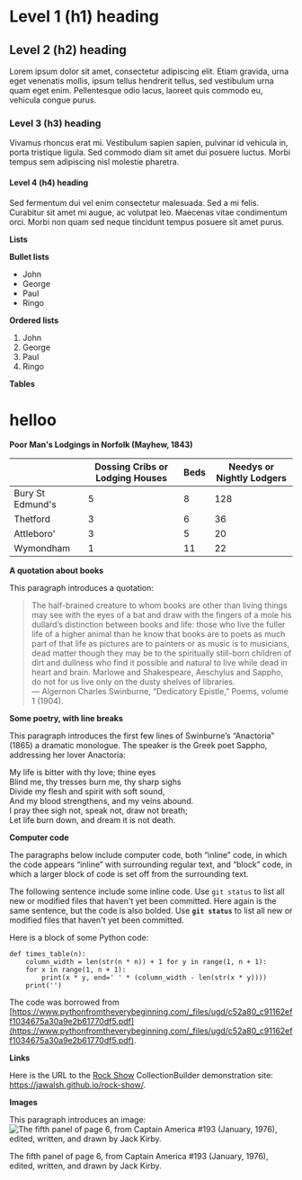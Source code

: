 # Level 1 (h1) heading

## Level 2 (h2) heading

Lorem ipsum dolor sit amet, consectetur adipiscing elit. Etiam gravida, urna eget venenatis mollis, ipsum tellus hendrerit tellus, sed vestibulum urna quam eget enim. Pellentesque odio lacus, laoreet quis commodo eu, vehicula congue purus.

### Level 3 (h3) heading

Vivamus rhoncus erat mi. Vestibulum sapien sapien, pulvinar id vehicula in, porta tristique ligula. Sed commodo diam sit amet dui posuere luctus. Morbi tempus sem adipiscing nisl molestie pharetra.

#### Level 4 (h4) heading

Sed fermentum dui vel enim consectetur malesuada. Sed a mi felis. Curabitur sit amet mi augue, ac volutpat leo. Maecenas vitae condimentum orci. Morbi non quam sed neque tincidunt tempus posuere sit amet purus.

**Lists**

**Bullet lists**
- John
- George
- Paul
- Ringo

**Ordered lists**
1. John
2. George
3. Paul
4. Ringo

**Tables**
# helloo
**Poor Man's Lodgings in Norfolk (Mayhew, 1843)**

|  | Dossing Cribs or Lodging Houses | Beds | Needys or Nightly Lodgers |
| --- | --- | --- | --- |
| Bury St Edmund's | 5 | 8 | 128 |
| Thetford | 3 | 6 | 36 |
| Attleboro' | 3 | 5 | 20 |
| Wymondham | 1 | 11 | 22 |

**A quotation about books**

This paragraph introduces a quotation:

> The half-brained creature to whom books are other than living things may see with the eyes of a bat and draw with the fingers of a mole his dullard’s distinction between books and life: those who live the fuller life of a higher animal than he know that books are to poets as much part of that life as pictures are to painters or as music is to musicians, dead matter though they may be to the spiritually still-born children of dirt and dullness who find it possible and natural to live while dead in heart and brain. Marlowe and Shakespeare, Aeschylus and Sappho, do not for us live only on the dusty shelves of libraries.  
— Algernon Charles Swinburne, “Dedicatory Epistle,” Poems, volume 1 (1904).

**Some poetry, with line breaks**

This paragraph introduces the first few lines of Swinburne’s “Anactoria” (1865) a dramatic monologue. The speaker is the Greek poet Sappho, addressing her lover Anactoria:

My life is bitter with thy love; thine eyes  
Blind me, thy tresses burn me, thy sharp sighs  
Divide my flesh and spirit with soft sound,  
And my blood strengthens, and my veins abound.  
I pray thee sigh not, speak not, draw not breath;  
Let life burn down, and dream it is not death.  

**Computer code**

The paragraphs below include computer code, both “inline” code, in which the code appears “inline” with surrounding regular text, and “block” code, in which a larger block of code is set off from the surrounding text.

The following sentence include some inline code. Use `git status` to list all new or modified files that haven't yet been committed. Here again is the same sentence, but the code is also bolded. Use **`git status`** to list all new or modified files that haven't yet been committed.

Here is a block of some Python code:
```
def times_table(n):
    column_width = len(str(n * n)) + 1 for y in range(1, n + 1):
    for x in range(1, n + 1):
        print(x * y, end=' ' * (column_width - len(str(x * y))))
    print('')
```
The code was borrowed from [https://www.pythonfromtheverybeginning.com/_files/ugd/c52a80_c91162eff1034675a30a9e2b61770df5.pdf](https://www.pythonfromtheverybeginning.com/_files/ugd/c52a80_c91162eff1034675a30a9e2b61770df5.pdf).

**Links**

Here is the URL to the [Rock Show](https://jawalsh.github.io/rock-show/) CollectionBuilder demonstration site: https://jawalsh.github.io/rock-show/.

**Images**

This paragraph introduces an image:  
![The fifth panel of page 6, from Captain America #193 (January, 1976), edited, written, and drawn by Jack Kirby.](https://www.digitalhumanities.org/dhq/vol/6/1/000117/resources/images/walsh_2012_figure06.jpg)

The fifth panel of page 6, from Captain America #193 (January, 1976), edited, written, and drawn by Jack Kirby.
